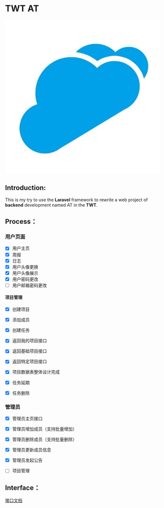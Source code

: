 # **TWT** AT

![](/images/twt.jpg)

## Introduction:

This is my try to use the **Laravel** framework to rewrite a web project of **backend** development named AT in the **TWT**.

## Process：

### 用户页面

- [x] 用户主页
- [x] 周报
- [x] 日志
- [x] 用户头像更换
- [x] 用户头像展示
- [x] 用户密码更改
- [ ] 用户邮箱密码更改

#### 项目管理

- [x] 创建项目
- [x] 添加成员
- [x] 创建任务
- [x] 返回我的项目接口
- [x] 返回基础项目接口
- [x] 返回特定项目接口
- [x] 项目数据表整体设计完成
- [x] 任务延期
- [x] 任务删除


### 管理员

- [x] 管理员主页接口
- [x] 管理员增加成员（支持批量增加）
- [x] 管理员删除成员（支持批量删除）
- [x] 管理员更新成员信息
- [x] 管理员发起公告
- [ ] 项目管理



## Interface：

[接口文档](https://www.showdoc.cc/KuangjuX?page_id=4216166309266237)

